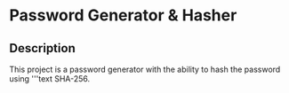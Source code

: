 # Password Generator & Hasher

## Description
This project is a password generator with the ability to hash the password using
'''text
SHA-256.
